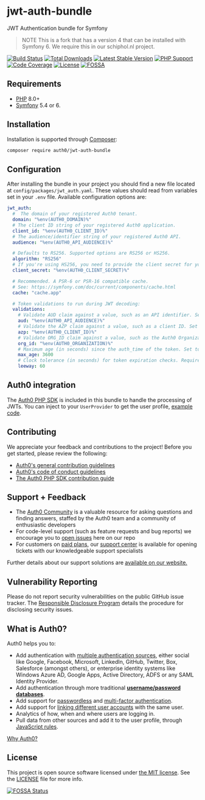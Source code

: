 # jwt-auth-bundle

JWT Authentication bundle for Symfony

>NOTE This is a fork that has a version 4 that can be installed with Symfony 6. We require this in 
> our schiphol.nl project.

[![Build Status](https://img.shields.io/circleci/project/github/auth0/jwt-auth-bundle/master.svg)](https://circleci.com/gh/auth0/jwt-auth-bundle) [![Total Downloads](https://img.shields.io/packagist/dt/auth0/jwt-auth-bundle)](https://packagist.org/packages/auth0/jwt-auth-bundle) [![Latest Stable Version](https://img.shields.io/packagist/v/auth0/jwt-auth-bundle?label=stable)](https://packagist.org/packages/auth0/jwt-auth-bundle) [![PHP Support](https://img.shields.io/packagist/php-v/auth0/jwt-auth-bundle)](https://packagist.org/packages/auth0/jwt-auth-bundle) [![Code Coverage](https://codecov.io/gh/auth0/jwt-auth-bundle/branch/master/graph/badge.svg)](https://codecov.io/gh/auth0/jwt-auth-bundle) [![License](https://img.shields.io/packagist/l/auth0/jwt-auth-bundle)](https://packagist.org/packages/auth0/jwt-auth-bundle) [![FOSSA](https://app.fossa.com/api/projects/git%2Bgithub.com%2Fauth0%2Fjwt-auth-bundle.svg?type=shield)](https://app.fossa.com/projects/git%2Bgithub.com%2Fauth0%2Fjwt-auth-bundle?ref=badge_shield)

## Requirements

- [PHP](http://php.net/) 8.0+
- [Symfony](https://symfony.com/) 5.4 or 6.

## Installation

Installation is supported through [Composer](https://getcomposer.org/doc/00-intro.md):

```bash
composer require auth0/jwt-auth-bundle
```

## Configuration

After installing the bundle in your project you should find a new file located at `config/packages/jwt_auth.yaml`. These values should read from variables set in your `.env` file. Available configuration options are:

```yaml
jwt_auth:
  #  The domain of your registered Auth0 tenant.
  domain: "%env(AUTH0_DOMAIN)%"
  # The client ID string of your registered Auth0 application.
  client_id: "%env(AUTH0_CLIENT_ID)%"
  # The audience/identifier string of your registered Auth0 API.
  audience: "%env(AUTH0_API_AUDIENCE)%"

  # Defaults to RS256. Supported options are RS256 or HS256.
  algorithm: "RS256"
  # If you're using HS256, you need to provide the client secret for your registered Auth0 application.
  client_secret: "%env(AUTH0_CLIENT_SECRET)%"

  # Recommended. A PSR-6 or PSR-16 compatible cache.
  # See: https://symfony.com/doc/current/components/cache.html
  cache: "cache.app"

  # Token validations to run during JWT decoding:
  validations:
    # Validate AUD claim against a value, such as an API identifier. Set to false to skip. Defaults to jwt_auth.audience.
    aud: "%env(AUTH0_API_AUDIENCE)%"
    # Validate the AZP claim against a value, such as a client ID. Set to false to skip. Defaults to false.
    azp: "%env(AUTH0_CLIENT_ID)%"
    # Validate ORG_ID claim against a value, such as the Auth0 Organization. Set to false to skip. Defaults to false.
    org_id: "%env(AUTH0_ORGANIZATION)%"
    # Maximum age (in seconds) since the auth_time of the token. Set to false to skip. Defaults to false.
    max_age: 3600
    # Clock tolerance (in seconds) for token expiration checks. Requires an integer value. Defaults to 60 seconds.
    leeway: 60
```

## Auth0 integration

The [Auth0 PHP SDK](https://github.com/auth0/auth0-PHP) is included in this bundle to handle the processing of JWTs. You can inject to your `UserProvider` to get the user profile, [example code](https://github.com/auth0-community/auth0-symfony-api-samples/blob/master/01-Authorization-RS256/src/AppBundle/Security/A0UserProvider.php).

## Contributing

We appreciate your feedback and contributions to the project! Before you get started, please review the following:

- [Auth0's general contribution guidelines](https://github.com/auth0/open-source-template/blob/master/GENERAL-CONTRIBUTING.md)
- [Auth0's code of conduct guidelines](https://github.com/auth0/open-source-template/blob/master/CODE-OF-CONDUCT.md)
- [The Auth0 PHP SDK contribution guide](CONTRIBUTING.md)

## Support + Feedback

- The [Auth0 Community](https://community.auth0.com/) is a valuable resource for asking questions and finding answers, staffed by the Auth0 team and a community of enthusiastic developers
- For code-level support (such as feature requests and bug reports) we encourage you to [open issues](https://github.com/auth0/auth0-PHP/issues) here on our repo
- For customers on [paid plans](https://auth0.com/pricing/), our [support center](https://support.auth0.com/) is available for opening tickets with our knowledgeable support specialists

Further details about our support solutions are [available on our website.](https://auth0.com/docs/support)

## Vulnerability Reporting

Please do not report security vulnerabilities on the public GitHub issue tracker. The [Responsible Disclosure Program](https://auth0.com/whitehat) details the procedure for disclosing security issues.

## What is Auth0?

Auth0 helps you to:

- Add authentication with [multiple authentication sources](https://docs.auth0.com/identityproviders), either social like Google, Facebook, Microsoft, LinkedIn, GitHub, Twitter, Box, Salesforce (amongst others), or enterprise identity systems like Windows Azure AD, Google Apps, Active Directory, ADFS or any SAML Identity Provider.
- Add authentication through more traditional **[username/password databases](https://docs.auth0.com/mysql-connection-tutorial)**.
- Add support for [passwordless](https://auth0.com/passwordless) and [multi-factor authentication](https://auth0.com/docs/mfa).
- Add support for [linking different user accounts](https://docs.auth0.com/link-accounts) with the same user.
- Analytics of how, when and where users are logging in.
- Pull data from other sources and add it to the user profile, through [JavaScript rules](https://docs.auth0.com/rules).

[Why Auth0?](https://auth0.com/why-auth0)

## License

This project is open source software licensed under [the MIT license](https://opensource.org/licenses/MIT). See the [LICENSE](LICENSE) file for more info.

[![FOSSA Status](https://app.fossa.com/api/projects/git%2Bgithub.com%2Fauth0%2Fjwt-auth-bundle.svg?type=large)](https://app.fossa.com/projects/git%2Bgithub.com%2Fauth0%2Fjwt-auth-bundle?ref=badge_large)
